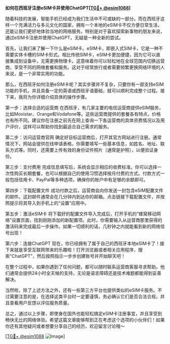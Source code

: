 **如何在西班牙注册eSIM卡并使用ChatGPT[[TG💪+ @esim1088](https://t.me/s/esim1088)]**

随着科技的发展，智能手机已经成为我们生活中不可或缺的一部分。而在西班牙这样一个充满活力与多元文化的国家，拥有一个本地的eSIM卡不仅方便日常生活，还能让我们更好地体验当地的网络服务。特别是对于喜欢探索新事物的朋友来说，通过eSIM卡注册并使用ChatGPT，无疑是一种全新的尝试。

首先，让我们来了解一下什么是eSIM卡。eSIM卡，即嵌入式SIM卡，它是一种不需要实体卡槽的SIM卡形式。相比传统SIM卡，eSIM卡更加便捷，因为它可以直接集成到设备中，无需更换物理卡。这意味着你可以轻松地在全球范围内切换运营商，享受不同的网络套餐和服务。这对于经常旅行或者需要频繁更换网络环境的人来说，是一个非常实用的功能。

那么，在西班牙如何注册eSIM卡呢？其实步骤并不复杂，只要你有一部支持eSIM功能的手机，并且具备一定的英语或西班牙语基础，就可以顺利完成整个过程。接下来，我将为你详细介绍具体的操作步骤。

第一步：选择合适的运营商
在西班牙，有几家主要的电信运营商提供eSIM服务，比如Movistar、Orange和Vodafone等。这些运营商提供的套餐各有特点，价格也有所不同。建议你在注册之前先在网上查询一下各运营商的具体资费情况以及用户评价，这样可以帮助你找到最适合自己需求的服务。

第二步：访问运营商官网
确定好目标运营商后，打开其官方网站进行注册。通常情况下，网站会提供在线申请表格，你需要填写一些基本信息，如姓名、地址、联系方式等。同时，还需要上传有效的身份证件照片（通常是护照），以便验证身份。

第三步：支付费用
完成信息填写后，系统会显示相应的收费标准。你可以选择一次性购买长期套餐，也可以根据自己的使用习惯选择按月付费的方式。付款方式一般包括信用卡、PayPal等多种选项，确保你的账户中有足够的余额即可。

第四步：下载配置文件
成功付款之后，运营商会向你发送一封包含eSIM配置文件的邮件。这封邮件通常会在几分钟内到达你的邮箱。点击链接下载配置文件，并按照提示将其导入到手机上的“设置”应用中。

第五步：激活eSIM卡
将下载好的配置文件导入完成后，打开手机的“蜂窝移动网络”设置页面，找到刚刚添加的新配置项。此时，你需要输入从运营商那里获得的激活码来完成最后一步操作。如果一切顺利的话，几秒钟之内就能看到新的网络信号出现！

第六步：连接ChatGPT
现在，你已经拥有了属于自己的西班牙本地eSIM卡了！接下来就是享受互联网带来的乐趣啦！打开浏览器或者相关应用程序，搜索“ChatGPT”，然后按照指示一步步创建账号并开始聊天吧！

在整个过程中，如果你遇到了任何问题，都可以随时联系运营商客服寻求帮助。他们通常会提供24小时全天候的支持，无论是语言障碍还是技术难题都能得到妥善解决。

当然啦，除了上述方法之外，还有一些第三方平台也提供类似的eSIM卡服务。不过需要注意的是，在选择这类平台时一定要谨慎，务必确认它们是否合法合规，并且查看用户反馈以评估服务质量。

总之，通过以上步骤，即使身在国外也能轻松搞定eSIM卡注册事宜，并且享受到畅快无比的网络体验。希望这篇文章能够帮到正在考虑这个选项的小伙伴们！如果你还有其他疑问或者想要分享自己的经历，欢迎留言讨论哦～

[[TG💪+ @esim1088](https://t.me/s/esim1088) ![Image](https://i.postimg.cc/4NQfJmqS/Snipaste-2025-05-13-00-14-12.png)]